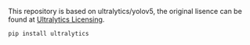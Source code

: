 This repository is based on ultralytics/yolov5, the original lisence can be found at [Ultralytics Licensing](https://ultralytics.com/license).

```bash
pip install ultralytics
```




